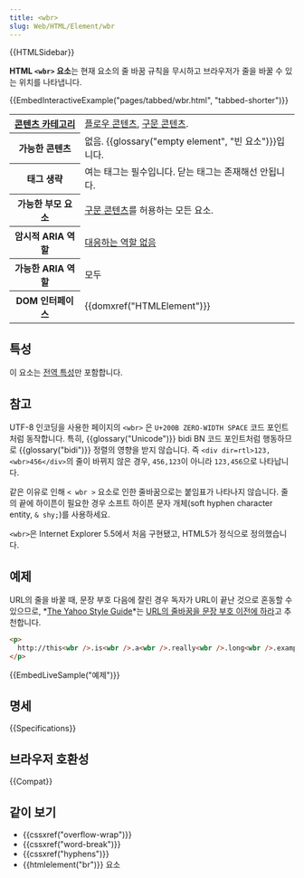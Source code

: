 ```yaml
---
title: <wbr>
slug: Web/HTML/Element/wbr
---
```


{{HTMLSidebar}}

**HTML `<wbr>` 요소**는 현재 요소의 줄 바꿈 규칙을 무시하고 브라우저가 줄을 바꿀 수 있는 위치를 나타냅니다.

{{EmbedInteractiveExample("pages/tabbed/wbr.html", "tabbed-shorter")}}

<table class="properties">
  <tbody>
    <tr>
      <th scope="row">
        <a href="/ko/docs/Web/Guide/HTML/Content_categories">콘텐츠 카테고리</a>
      </th>
      <td>
        <a href="/ko/docs/Web/Guide/HTML/Content_categories#플로우_콘텐츠"
          >플로우 콘텐츠</a
        >,
        <a href="/ko/docs/Web/Guide/HTML/Content_categories#구문_콘텐츠"
          >구문 콘텐츠</a
        >.
      </td>
    </tr>
    <tr>
      <th scope="row">가능한 콘텐츠</th>
      <td>
        없음. {{glossary("empty element", "빈 요소")}}입니다.
      </td>
    </tr>
    <tr>
      <th scope="row">태그 생략</th>
      <td>여는 태그는 필수입니다. 닫는 태그는 존재해선 안됩니다.</td>
    </tr>
    <tr>
      <th scope="row">가능한 부모 요소</th>
      <td>
        <a href="/ko/docs/Web/Guide/HTML/Content_categories#구문_콘텐츠"
          >구문 콘텐츠</a
        >를 허용하는 모든 요소.
      </td>
    </tr>
    <tr>
      <th scope="row">암시적 ARIA 역할</th>
      <td>
        <a href="https://www.w3.org/TR/html-aria/#dfn-no-corresponding-role"
          >대응하는 역할 없음</a
        >
      </td>
    </tr>
    <tr>
      <th scope="row">가능한 ARIA 역할</th>
      <td>모두</td>
    </tr>
    <tr>
      <th scope="row">DOM 인터페이스</th>
      <td>{{domxref("HTMLElement")}}</td>
    </tr>
  </tbody>
</table>

## 특성

이 요소는 [전역 특성](/ko/docs/Web/HTML/Global_attributes)만 포함합니다.

## 참고

UTF-8 인코딩을 사용한 페이지의 `<wbr>` 은 `U+200B ZERO-WIDTH SPACE` 코드 포인트처럼 동작합니다. 특히, {{glossary("Unicode")}} bidi BN 코드 포인트처럼 행동하므로 {{glossary("bidi")}} 정렬의 영향을 받지 않습니다. 즉 `<div dir=rtl>123,<wbr>456</div>`의 줄이 바뀌지 않은 경우, `456,123`이 아니라 `123,456`으로 나타납니다.

같은 이유로 인해 `< wbr >` 요소로 인한 줄바꿈으로는 붙임표가 나타나지 않습니다. 줄의 끝에 하이픈이 필요한 경우 소프트 하이픈 문자 개체(soft hyphen character entity, `& shy;`)를 사용하세요.

`<wbr>`은 Internet Explorer 5.5에서 처음 구현됐고, HTML5가 정식으로 정의했습니다.

## 예제

URL의 줄을 바꿀 때, 문장 부호 다음에 잘린 경우 독자가 URL이 끝난 것으로 혼동할 수 있으므로, *[The Yahoo Style Guide](https://web.archive.org/web/20121105171040/http://styleguide.yahoo.com/)*는 [URL의 줄바꿈을 문장 부호 이전에 하라](https://web.archive.org/web/20121105171040/http://styleguide.yahoo.com/editing/treat-abbreviations-capitalization-and-titles-consistently/website-names-and-addresses)고 추천합니다.

```html
<p>
  http://this<wbr />.is<wbr />.a<wbr />.really<wbr />.long<wbr />.example<wbr />.com/With<wbr />/deeper<wbr />/level<wbr />/pages<wbr />/deeper<wbr />/level<wbr />/pages<wbr />/deeper<wbr />/level<wbr />/pages<wbr />/deeper<wbr />/level<wbr />/pages<wbr />/deeper<wbr />/level<wbr />/pages
</p>
```

{{EmbedLiveSample("예제")}}

## 명세

{{Specifications}}

## 브라우저 호환성

{{Compat}}

## 같이 보기

- {{cssxref("overflow-wrap")}}
- {{cssxref("word-break")}}
- {{cssxref("hyphens")}}
- {{htmlelement("br")}} 요소
